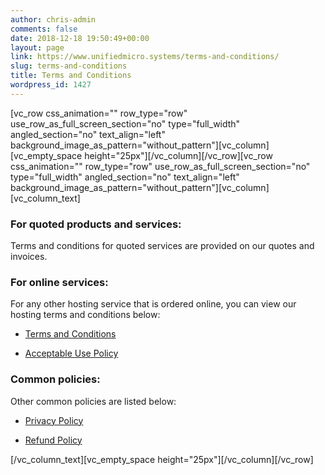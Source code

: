 ```yaml
---
author: chris-admin
comments: false
date: 2018-12-18 19:50:49+00:00
layout: page
link: https://www.unifiedmicro.systems/terms-and-conditions/
slug: terms-and-conditions
title: Terms and Conditions
wordpress_id: 1427
---
```


[vc_row css_animation="" row_type="row" use_row_as_full_screen_section="no" type="full_width" angled_section="no" text_align="left" background_image_as_pattern="without_pattern"][vc_column][vc_empty_space height="25px"][/vc_column][/vc_row][vc_row css_animation="" row_type="row" use_row_as_full_screen_section="no" type="full_width" angled_section="no" text_align="left" background_image_as_pattern="without_pattern"][vc_column][vc_column_text]


### For quoted products and services:


Terms and conditions for quoted services are provided on our quotes and invoices.


### For online services:


For any other hosting service that is ordered online, you can view our hosting terms and conditions below:



 	
  * [Terms and Conditions](https://www.unifiedmicro.systems/wp-content/uploads/2018/12/Terms-and-Conditions.pdf)

 	
  * [Acceptable Use Policy](https://www.unifiedmicro.systems/wp-content/uploads/2018/12/Acceptable-Use-Policy.pdf)




### Common policies:


Other common policies are listed below:



 	
  * [Privacy Policy](https://www.unifiedmicro.systems/wp-content/uploads/2018/12/Privacy-Policy.pdf)

 	
  * [Refund Policy](https://www.unifiedmicro.systems/wp-content/uploads/2018/12/Refund-Policy.pdf)


[/vc_column_text][vc_empty_space height="25px"][/vc_column][/vc_row]
